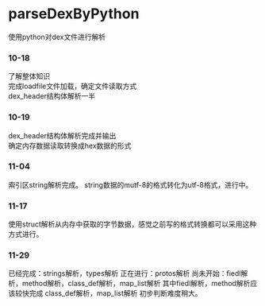 # parseDexByPython
 使用python对dex文件进行解析  
### 10-18  
 了解整体知识  
 完成loadfile文件加载，确定文件读取方式  
 dex_header结构体解析一半  
### 10-19  
 dex_header结构体解析完成并输出  
 确定内存数据读取转换成hex数据的形式  
### 11-04
 索引区string解析完成。
 string数据的mutf-8的格式转化为utf-8格式，进行中。
### 11-17
 使用struct解析从内存中获取的字节数据，感觉之前写的格式转换都可以采用这种方式进行。
### 11-29
 已经完成：strings解析，types解析
 正在进行：protos解析
 尚未开始：fiedl解析，method解析，class_def解析，map_list解析
 其中fiedl解析，method解析应该较快完成
 class_def解析，map_list解析 初步判断难度稍大。
